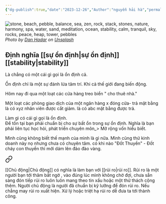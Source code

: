 ```yaml
---
{"dg-publish":true,"date":"2023-12-26","Author":"nguyễn hải hà","permalink":"/Dairy/Tiền lương là một chiếc gông êm ái/","dgPassFrontmatter":true,"noteIcon":"2","created":"2024-02-29T09:58:48.862+07:00","updated":"2023-12-29T19:10:27.000+07:00"}
---
```



![stone, beach, pebble, balance, sea, zen, rock, stack, stones, nature, harmony, spa, water, sand, meditation, ocean, stability, calm, tranquil, sky, rocks, peace, heap, tower, pebbles ](https://images.unsplash.com/photo-1631277877896-4ce2b6770da5?crop=entropy&cs=tinysrgb&fit=max&fm=jpg&ixid=M3wzNjAwOTd8MHwxfHNlYXJjaHw0fHxzdGFiaWxpdHl8ZW58MHwwfHx8MTcwMzU1OTc2OHww&ixlib=rb-4.0.3&q=80&w=1080)
*Photo by [Dan Hadar](https://unsplash.com/@danhadar?utm_source=Obsidian%20Image%20Inserter%20Plugin&utm_medium=referral) on [Unsplash](https://unsplash.com/?utm_source=Obsidian%20Image%20Inserter%20Plugin&utm_medium=referral)*

## Định nghĩa [[sự ổn định\|sự ổn định]] [[stability\|stability]] 

Là chẳng có một cái gì gọi là ổn định cả.

Ổn định chỉ là một sự đánh lừa tâm trí.
Khi cả thế giới đang biến động.

Hôm nay đi qua một loạt các cửa hàng treo biển " cho thuê nhà."

Một loạt các phòng giao dịch của một ngân hàng x đóng cửa- trả mặt bằng là có xyz nhân viên được cắt giảm. là có abc mặt bằng được trả.

Làm gì có cái gì gọi là ổn định.  
Để tồn tại bạn phải chuẩn bị cho sự bất ổn trong sự ổn định.
Nghĩa là bạn phải liên tục học hỏi, phát triển chuyên môn_> Mở rộng vốn hiểu biết.

Mình cũng không biết thế mạnh của mình là gì nữa. Mình cũng thử kinh doanh này nọ nhưng chưa có chuyên tâm. có khi nào "Đốt Thuyền" - Đốt cháy con thuyền thì mới dám lên đảo đào vàng.


<div class="transclusion internal-embed is-loaded"><a class="markdown-embed-link" href="/book-reading-2024/nhung-cau-noi-hay-trong-sach/chu-dong-va-rui-ro/" aria-label="Open link"><svg xmlns="http://www.w3.org/2000/svg" width="24" height="24" viewBox="0 0 24 24" fill="none" stroke="currentColor" stroke-width="2" stroke-linecap="round" stroke-linejoin="round" class="svg-icon lucide-link"><path d="M10 13a5 5 0 0 0 7.54.54l3-3a5 5 0 0 0-7.07-7.07l-1.72 1.71"></path><path d="M14 11a5 5 0 0 0-7.54-.54l-3 3a5 5 0 0 0 7.07 7.07l1.71-1.71"></path></svg></a><div class="markdown-embed">





[[Chủ động\|Chủ động]] có nghĩa là làm bạn với [[rủi ro\|rủi ro]].
Rủi ro là một người bạn tới thăm bất ngờ , vào đúng lúc mình không chờ đợi, chưa sẵn sàng đón tiếp
rủi ro luôn luôn mang theo tin xấu hoặc một thử thách cộng thêm.
Người chủ động là người đã chuẩn bị kỹ lưỡng để đón rủi ro. Nếu chẳng may rủi ro xuất hiện. Xử lý hoặc triệt hạ rủi ro dễ đưa ta tới thành công.

</div></div>
